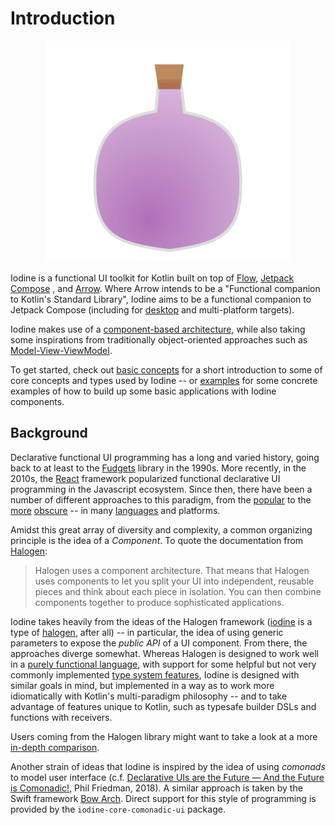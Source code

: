 
Introduction
============

<p align="center">
  <img src="https://raw.githubusercontent.com/Sintrastes/Iodine/gh-pages/iodine.svg">
</p>


Iodine is a functional UI toolkit for Kotlin built on top of [Flow](https://kotlinlang.org/docs/flow.html), [Jetpack Compose](https://developer.android.com/jetpack/compose) , and [Arrow](https://arrow-kt.io/). Where Arrow intends to be a "Functional companion to Kotlin's Standard Library", Iodine aims to be a functional companion to Jetpack Compose (including for [desktop](https://github.com/JetBrains/compose-jb) and multi-platform targets). 

Iodine makes use of a [component-based architecture](#background), while also taking some inspirations from traditionally object-oriented approaches such as [Model-View-ViewModel](https://docs.microsoft.com/en-us/xamarin/xamarin-forms/enterprise-application-patterns/mvvm). 

To get started, check out [basic concepts](concepts/basic_concepts.md) for a short introduction to some of core concepts and types used by Iodine -- or [examples](examples/basic_examples.md) for some concrete examples of how to build up some basic applications with Iodine components.

Background
----------

Declarative functional UI programming has a long and varied history, going back to at least to the [Fudgets](https://en.wikipedia.org/wiki/Fudgets) library in the 1990s. More recently, in the 2010s, the [React](https://reactjs.org/) framework popularized functional declarative UI programming in the Javascript ecosystem. Since then, there have been a number of different approaches to this paradigm, from the [popular](https://developer.apple.com/xcode/swiftui/) to the [more](https://elm-lang.org/) [obscure](https://owickstrom.github.io/gi-gtk-declarative/) -- in many [languages](https://yew.rs/) and platforms.

Amidst this great array of diversity and complexity, a common organizing principle is the idea of a _Component_. To quote the documentation from [Halogen](https://purescript-halogen.github.io/purescript-halogen/guide/02-Introducing-Components.html):

 > Halogen uses a component architecture. That means that Halogen uses components to let you split your UI into independent, reusable pieces and think about each piece in isolation. You can then combine components together to produce sophisticated applications.

Iodine takes heavily from the ideas of the Halogen framework ([iodine](https://en.wikipedia.org/wiki/Iodine) is a type of [halogen](https://en.wikipedia.org/wiki/Halogen), after all) -- in particular, the idea of using generic parameters to expose the _public API_ of a UI component. From there, the approaches diverge somewhat. Whereas Halogen is designed to work well in a [purely functional language](https://www.purescript.org/), with support for some helpful but not very commonly implemented [type system features](https://github.com/purescript/documentation/blob/master/language/Types.md#row-polymorphism), Iodine is designed with similar goals in mind, but implemented in a way as to work more idiomatically with Kotlin's multi-paradigm philosophy -- and to take advantage of features unique to Kotlin, such as typesafe builder DSLs and functions with receivers.

Users coming from the Halogen library might want to take a look at a more [in-depth comparison](additional/halogen_comparison.md).

Another strain of ideas that Iodine is inspired by the idea of using _comonads_ to model user interface (c.f. [Declarative UIs are the Future — And the Future is Comonadic!](https://functorial.com/the-future-is-comonadic/main.pdf), Phil Friedman, 2018). A similar approach is taken by the Swift framework [Bow Arch](https://arch.bow-swift.io/). Direct support for this style of programming is provided by the `iodine-core-comonadic-ui` package.



